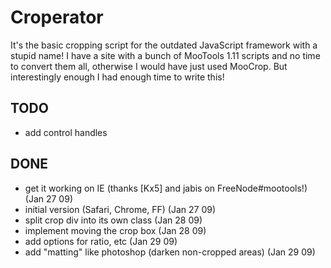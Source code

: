 # Croperator

It's the basic cropping script for the outdated JavaScript framework with a stupid name! I have a site with a bunch of MooTools 1.11 scripts and no time to convert them all, otherwise I would have just used MooCrop. But interestingly enough I had enough time to write this!

## TODO

- add control handles

## DONE

+ get it working on IE (thanks [Kx5] and jabis on FreeNode#mootools!) (Jan 27 09)
+ initial version (Safari, Chrome, FF) (Jan 27 09)
+ split crop div into its own class (Jan 28 09)
+ implement moving the crop box (Jan 28 09)
+ add options for ratio, etc (Jan 29 09)
+ add "matting" like photoshop (darken non-cropped areas) (Jan 29 09)
